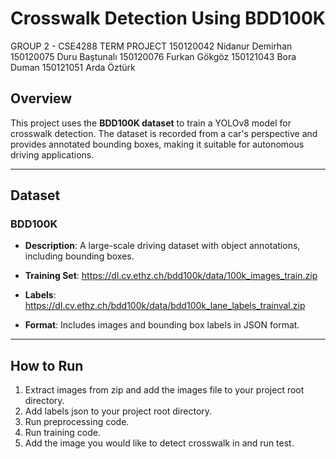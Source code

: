 # Crosswalk Detection Using BDD100K
GROUP 2 - CSE4288 TERM PROJECT
150120042 Nidanur Demirhan
150120075 Duru Baştunalı
150120076 Furkan Gökgöz
150121043 Bora Duman
150121051 Arda Öztürk

## Overview
This project uses the **BDD100K dataset** to train a YOLOv8 model for crosswalk detection. The dataset is recorded from a car's perspective and provides annotated bounding boxes, making it suitable for autonomous driving applications.

---

## Dataset

### BDD100K
- **Description**: A large-scale driving dataset with object annotations, including bounding boxes.
- **Training Set**: https://dl.cv.ethz.ch/bdd100k/data/100k_images_train.zip
- **Labels**: https://dl.cv.ethz.ch/bdd100k/data/bdd100k_lane_labels_trainval.zip

- **Format**: Includes images and bounding box labels in JSON format.

---

## How to Run

1. Extract images from zip and add the images file to your project root directory.
2. Add labels json to your project root directory.
3. Run preprocessing code.
4. Run training code.
5. Add the image you would like to detect crosswalk in and run test.


